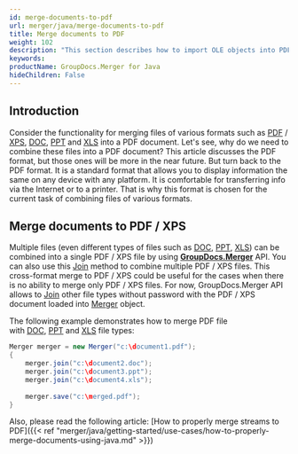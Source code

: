 ```yaml
---
id: merge-documents-to-pdf
url: merger/java/merge-documents-to-pdf
title: Merge documents to PDF
weight: 102
description: "This section describes how to import OLE objects into PDF documents using Java"
keywords: 
productName: GroupDocs.Merger for Java
hideChildren: False
---
```

## Introduction

Consider the functionality for merging files of various formats such as [PDF](https://docs.fileformat.com/view/pdf/) / [XPS](https://docs.fileformat.com/page-description-language/xps/), [DOC](https://docs.fileformat.com/word-processing/doc/), [PPT](https://docs.fileformat.com/presentation/ppt/) and [XLS](https://docs.fileformat.com/spreadsheet/xls/) into a PDF document. Let's see, why do we need to combine these files into a PDF document? This article discusses the PDF format, but those ones will be more in the near future. But turn back to the PDF format. It is a standard format that allows you to display information the same on any device with any platform. It is comfortable for transferring info via the Internet or to a printer. That is why this format is chosen for the current task of combining files of various formats.

## Merge documents to PDF / XPS

Multiple files (even different types of files such as [DOC](https://docs.fileformat.com/word-processing/doc/), [PPT](https://docs.fileformat.com/presentation/ppt/), [XLS](https://docs.fileformat.com/spreadsheet/xls/)) can be combined into a single PDF / XPS file by using **[GroupDocs.Merger](https://products.groupdocs.com/merger/java)** API. You can also use this [Join](https://reference.groupdocs.com/merger/java/com.groupdocs.merger/Merger#join(java.io.InputStream) ) method to combine multiple PDF / XPS files. This cross-format merge to PDF / XPS could be useful for the cases when there is no ability to merge only PDF / XPS files. For now, GroupDocs.Merger API allows to [Join](https://reference.groupdocs.com/merger/java/com.groupdocs.merger/Merger#join(java.io.InputStream) ) other file types without password with the PDF / XPS document loaded into [Merger](https://reference.groupdocs.com/merger/java/com.groupdocs.merger/Merger ) object.

The following example demonstrates how to merge PDF file with [DOC](https://docs.fileformat.com/word-processing/doc/), [PPT](https://docs.fileformat.com/presentation/ppt/) and [XLS](https://docs.fileformat.com/spreadsheet/xls/) file types:

```java
Merger merger = new Merger("c:\document1.pdf");
{
    merger.join("c:\document2.doc");
    merger.join("c:\document3.ppt");
    merger.join("c:\document4.xls");
  
    merger.save("c:\merged.pdf");
}
```

Also, please read the following article: [How to properly merge streams to PDF]({{< ref "merger/java/getting-started/use-cases/how-to-properly-merge-documents-using-java.md" >}})